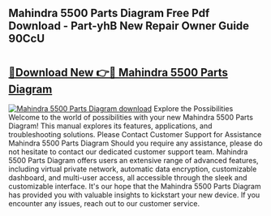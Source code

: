 ## Mahindra 5500 Parts Diagram Free Pdf Download - Part-yhB New Repair Owner Guide 90CcU

# <h2><a href="http://dfizucb.blite.top/?on=Mahindra+5500+Parts+Diagram">🔗Download New 👉🔴 Mahindra 5500 Parts Diagram</a></h2>

[![Mahindra 5500 Parts Diagram download](https://i.imgur.com/lujVjoI.png)](http://dfizucb.blite.top/?on=Mahindra+5500+Parts+Diagram)
Explore the Possibilities Welcome to the world of possibilities with your new Mahindra 5500 Parts Diagram! This manual explores its features, applications, and troubleshooting solutions. Please Contact Customer Support for Assistance Mahindra 5500 Parts Diagram Should you require any assistance, please do not hesitate to contact our dedicated customer support team. Mahindra 5500 Parts Diagram offers users an extensive range of advanced features, including virtual private network, automatic data encryption, customizable dashboard, and multi-user access, all accessible through the sleek and customizable interface. It's our hope that the Mahindra 5500 Parts Diagram has provided you with valuable insights to kickstart your new device. If you encounter any issues, reach out to our customer service.
